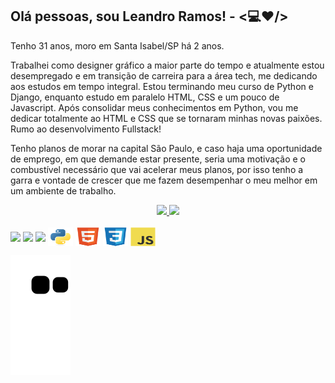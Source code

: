 ## Olá pessoas, sou Leandro Ramos! - <💻❤️/>

Tenho 31 anos, moro em Santa Isabel/SP há 2 anos.

Trabalhei como designer gráfico a maior parte do tempo e atualmente estou desempregado e em transição de carreira para a área tech, me dedicando aos estudos em tempo integral. Estou terminando meu curso de Python e Django, enquanto estudo em paralelo HTML, CSS e um pouco de Javascript. Após consolidar meus conhecimentos em Python, vou me dedicar totalmente ao HTML e CSS que se tornaram minhas novas paixões. Rumo ao desenvolvimento Fullstack!

Tenho planos de morar na capital São Paulo, e caso haja uma oportunidade de emprego, em que demande estar presente, seria uma motivação e o combustível necessário que vai acelerar meus planos, por isso tenho a garra e vontade de crescer que me fazem desempenhar o meu melhor em um ambiente de trabalho.

<div align="center">
  <a href="https://github.com/LP-Ramos">
  <img height="130em" src="https://github-readme-stats.vercel.app/api?username=lp-ramos&show_icons=true&theme=gotham&include_all_commits=true&count_private=true"/>
  <img height="130em" src="https://github-readme-stats.vercel.app/api/top-langs/?username=lp-ramos&layout=compact&langs_count=7&theme=gotham"/>
</div>
 
<div style="display: inline_block"><br>
  <a href="https://instagram.com/leandromtg" target="_blank"><img src="https://img.shields.io/badge/-Instagram-%23E4405F?style=for-the-badge&logo=instagram&logoColor=white" target="_blank" align="center"></a>
  <a href = "mailto:ognemalf2@gmail.com"><img src="https://img.shields.io/badge/-Gmail-%23333?style=for-the-badge&logo=gmail&logoColor=white" target="_blank" align="center"></a>
  <a href="https://www.linkedin.com/in/lp-ramos" target="_blank"><img src="https://img.shields.io/badge/-LinkedIn-%230077B5?style=for-the-badge&logo=linkedin&logoColor=white" target="_blank" align="center"></a> 
  <img align="center" alt="Python" height="30" width="40" src="https://raw.githubusercontent.com/devicons/devicon/master/icons/python/python-original.svg">
  <img align="center" alt="HTML" height="30" width="40" src="https://raw.githubusercontent.com/devicons/devicon/master/icons/html5/html5-original.svg">
  <img align="center" alt="CSS" height="30" width="40" src="https://raw.githubusercontent.com/devicons/devicon/master/icons/css3/css3-original.svg">
  <img align="center" alt="CSS" height="30" width="40" src="https://raw.githubusercontent.com/devicons/devicon/master/icons/javascript/javascript-original.svg">
</div>
  
  

![Snake animation](https://github.com/LP-Ramos/LP-Ramos/blob/output/github-contribution-grid-snake.svg)
 

<!---
LP-Ramos/LP-Ramos is a ✨ special ✨ repository because its `README.md` (this file) appears on your GitHub profile.
You can click the Preview link to take a look at your changes.
--->
